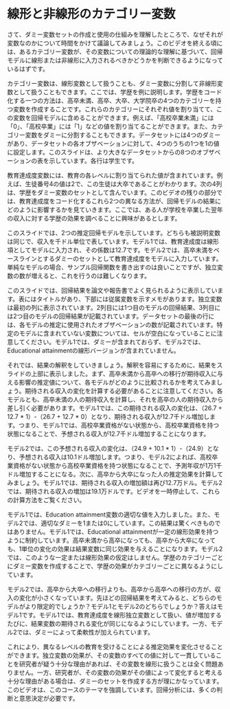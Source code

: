 # 線形と非線形のカテゴリー変数

さて、ダミー変数セットの作成と使用の仕組みを理解したところで、なぜそれが変数なのかについて時間をかけて議論してみましょう。このビデオを終える頃には、あるカテゴリー変数が、その変数についての理論的な理解に基づいて、回帰モデルに線形または非線形に入力されるべきかどうかを判断できるようになっているはずです。

カテゴリー変数は、線形変数として扱うことも、ダミー変数に分割して非線形変数として扱うこともできます。ここでは、学歴を例に説明します。学歴をコード化する一つの方法は、高卒未満、高卒、大卒、大学院卒の4つのカテゴリーを持つ変数を作成することです。これらのカテゴリーにそれぞれ値を割り当てて、この変数を回帰モデルに含めることができます。例えば、「高校卒業未満」には「0」、「高校卒業」には「1」などの値を割り当てることができます。また、カテゴリー変数をダミーに分割することもできます。データセットには4つのダミーがあり、データセットの各オブザベーションに対して、4つのうちの1つを1の値に設定します。このスライドは、より大きなデータセットからの8つのオブザベーションの表を示しています。各行は学生です。

教育達成度変数には、教育の各レベルに割り当てられた値が含まれています。例えば、生徒番号4の値は2で、この生徒は大卒であることがわかります。次の4列は、学歴をダミー変数のセットとして含んでいます。このビデオの残りの部分では、教育達成度をコード化するこれら2つの異なる方法が、回帰モデルの結果にどのように影響するかを見ていきます。ここでは、ある人が学校を卒業した翌年の収入に対する学歴の効果を調べることに興味があるとします。

このスライドでは、2つの推定回帰モデルを示しています。どちらも被説明変数は同じで、収入を千ドル単位で表しています。モデル1では、教育達成度は線形項としてモデルに入力され、その係数は12.7です。モデル2では、高卒未満をベースラインとするダミーのセットとして教育達成度をモデルに入力しています。単純なモデルの場合、サンプル回帰関数を書き出すのは良いことですが、独立変数の数が増えると、これを行うのは難しくなります。

このスライドでは、回帰結果を論文や報告書でよく見られるように表示しています。表にはタイトルがあり、下部には従属変数を示すメモがあります。独立変数は最初の列に表示されています。2列目には1つ目のモデルの回帰結果、3列目には2つ目のモデルの回帰結果が記載されています。データセットの最後の行には、各モデルの推定に使用されたオブザベーションの数が記載されています。特定のモデルに含まれていない変数については、セルが空白になっていることに注意してください。モデル1では、ダミーが含まれておらず、モデル2では、Educational attainmentの線形バージョンが含まれていません。

それでは、結果の解釈をしていきましょう。解釈を容易にするために、結果をスライドの上部に表示しました。まず、高卒未満から高卒への移行が期待収入に与える影響の推定値について、各モデルがどのように比較されるかを考えてみましょう。期待される収入の変化を計算する必要があることに注意してください。各モデルとも、高卒未満の人の期待収入を計算し、それを高卒の人の期待収入から差し引く必要があります。モデル1では、この期待される収入の変化は、（26.7 + 12.7 * 1）-（26.7 + 12.7 * 0）となり、期待される収入が12.7千ドル増加します。つまり、モデル1では、高校卒業資格がない状態から、高校卒業資格を持つ状態になることで、予想される収入が12.7千ドル増加することになります。

モデル2では、この予想される収入の変化は、（24.9 + 10.1 * 1）-（24.9）となり、予想される収入は10.1ドル増加します。つまり、モデル2によれば、高校卒業資格がない状態から高校卒業資格を持つ状態になることで、予測年収が1万1千ドル増加することになる。次に、高卒から大卒になった人の推定効果を計算してみましょう。モデル1では、期待される収入の増加額は再び12.7万ドル。モデル2では、期待される収入の増加は19.1万ドルです。ビデオを一時停止して、これらの計算方法をご覧ください。

モデル1では、Education attainment変数の適切な値を入力しました。また、モデル2では、適切なダミーを1または0にしています。この結果は驚くべきものではありません。モデル1では、Educational attainmentが一定の線形効果を持つように制約しています。高卒未満から高卒になっても、高卒から大卒になっても、1単位の変化の効果は結果変数に同じ効果を与えることになります。モデル2では、このような一定または線形効果の仮定はしません。学歴のカテゴリーごとにダミー変数を作成することで、学歴の効果がカテゴリーごとに異なるようにしています。

モデル2では、高卒から大卒への移行よりも、高卒から高卒への移行の方が、収入の変化が小さくなっています。先ほどの回帰結果を考えてみると、どちらのモデルがより限定的でしょうか？モデル1とモデル2のどちらでしょうか？答えはモデル1です。モデル1では、教育達成度を線形独立変数として扱い、値が増加するたびに、結果変数の期待される変化が同じになるようにしています。一方、モデル2では、ダミーによって柔軟性が加えられています。

これにより、異なるレベルの教育を受けることによる推定効果を変化させることができます。独立変数の効果が、その変数のすべての値に対して一貫していることを研究者が疑う十分な理由があれば、その変数を線形に扱うことは全く問題ありません。一方、研究者が、その変数の効果がその値によって変化すると考える十分な理由がある場合は、ダミーのセットを作成する方が理にかなっています。このビデオは、このコースのテーマを強調しています。回帰分析には、多くの判断と意思決定が必要です。
